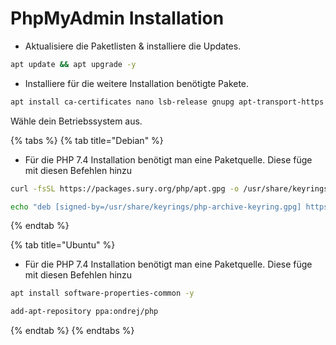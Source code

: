# PhpMyAdmin Installation

* Aktualisiere die Paketlisten & installiere die Updates.

```bash
apt update && apt upgrade -y
```

* Installiere für die weitere Installation benötigte Pakete.

```bash
apt install ca-certificates nano lsb-release gnupg apt-transport-https curl unzip -y
```

Wähle dein Betriebssystem aus.

{% tabs %}
{% tab title="Debian" %}
* Für die PHP 7.4 Installation benötigt man eine Paketquelle. Diese füge mit diesen Befehlen hinzu

```bash
curl -fsSL https://packages.sury.org/php/apt.gpg -o /usr/share/keyrings/php-archive-keyring.gpg
```

```bash
echo "deb [signed-by=/usr/share/keyrings/php-archive-keyring.gpg] https://packages.sury.org/php/ $(lsb_release -sc) main" > /etc/apt/sources.list.d/php.list
```
{% endtab %}

{% tab title="Ubuntu" %}
* Für die PHP 7.4 Installation benötigt man eine Paketquelle. Diese füge mit diesen Befehlen hinzu

```bash
apt install software-properties-common -y
```

```bash
add-apt-repository ppa:ondrej/php
```
{% endtab %}
{% endtabs %}
